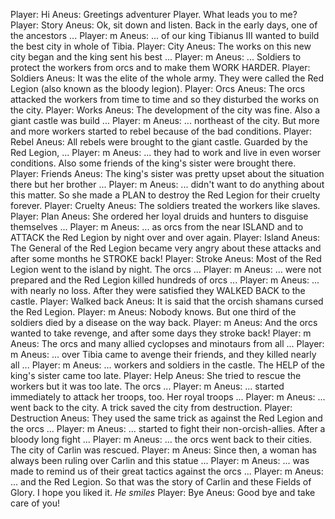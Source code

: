 Player: Hi
Aneus: Greetings adventurer Player. What leads you to me?
Player: Story
Aneus: Ok, sit down and listen. Back in the early days, one of the ancestors ... <press m for more>
Player: m
Aneus: ... of our king Tibianus III wanted to build the best city in whole of Tibia.
Player: City
Aneus: The works on this new city began and the king sent his best ... <m>
Player: m
Aneus: ... Soldiers to protect the workers from orcs and to make them WORK HARDER.
Player: Soldiers
Aneus: It was the elite of the whole army. They were called the Red Legion (also known as the bloody legion).
Player: Orcs
Aneus: The orcs attacked the workers from time to time and so they disturbed the works on the city.
Player: Works
Aneus: The development of the city was fine. Also a giant castle was build ... <m>
Player: m
Aneus: ... northeast of the city. But more and more workers started to rebel because of the bad conditions.
Player: Rebel
Aneus: All rebels were brought to the giant castle. Guarded by the Red Legion, ... <m>
Player: m
Aneus: ... they had to work and live in even worser conditions. Also some friends of the king's sister were brought there.
Player: Friends
Aneus: The king's sister was pretty upset about the situation there but her brother ... <m>
Player: m
Aneus: ... didn't want to do anything about this matter. So she made a PLAN to destroy the Red Legion for their cruelty forever.
Player: Cruelty
Aneus: The soldiers treated the workers like slaves.
Player: Plan
Aneus: She ordered her loyal druids and hunters to disguise themselves ... <m>
Player: m
Aneus: ... as orcs from the near ISLAND and to ATTACK the Red Legion by night over and over again.
Player: Island
Aneus: The General of the Red Legion became very angry about these attacks and after some months he STROKE back!
Player: Stroke
Aneus: Most of the Red Legion went to the island by night. The orcs ... <m>
Player: m
Aneus: ... were not prepared and the Red Legion killed hundreds of orcs ... <m>
Player: m
Aneus: ... with nearly no loss. After they were satisfied they WALKED BACK to the castle.
Player: Walked back
Aneus: It is said that the orcish shamans cursed the Red Legion. <m>
Player: m
Aneus: Nobody knows. But one third of the soldiers died by a disease on the way back. <m>
Player: m
Aneus: And the orcs wanted to take revenge, and after some days they stroke back! <m>
Player: m
Aneus: The orcs and many allied cyclopses and minotaurs from all ...<m>
Player: m
Aneus: ... over Tibia came to avenge their friends, and they killed nearly all ... <m>
Player: m
Aneus: ... workers and soldiers in the castle. The HELP of the king's sister came too late.
Player: Help
Aneus: She tried to rescue the workers but it was too late. The orcs ... <m>
Player: m
Aneus: ... started immediately to attack her troops, too. Her royal troops ... <m>
Player: m
Aneus: ... went back to the city. A trick saved the city from destruction.
Player: Destruction
Aneus: They used the same trick as against the Red Legion and the orcs ... <m>
Player: m
Aneus: ... started to fight their non-orcish-allies. After a bloody long fight ... <m>
Player: m
Aneus: ... the orcs went back to their cities. The city of Carlin was rescued. <m>
Player: m
Aneus: Since then, a woman has always been ruling over Carlin and this statue ... <m>
Player: m
Aneus: ... was made to remind us of their great tactics against the orcs ... <m>
Player: m
Aneus: ... and the Red Legion. So that was the story of Carlin and these Fields of Glory. I hope you liked it. *He smiles*
Player: Bye
Aneus: Good bye and take care of you!
